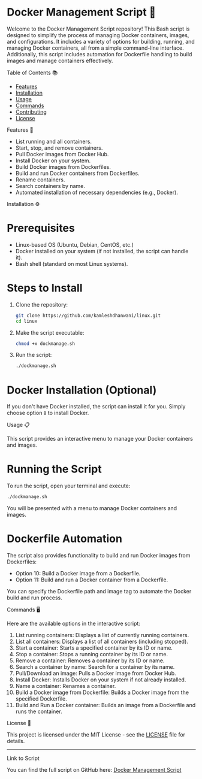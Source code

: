 # Docker Management Script 🚀

Welcome to the Docker Management Script repository! This Bash script is designed to simplify the process of managing Docker containers, images, and configurations. It includes a variety of options for building, running, and managing Docker containers, all from a simple command-line interface. Additionally, this script includes automation for Dockerfile handling to build images and manage containers effectively.

 Table of Contents 📚

- [Features](#features)
- [Installation](#installation)
- [Usage](#usage)
- [Commands](#commands)
- [Contributing](#contributing)
- [License](#license)

 Features 🌟

- List running and all containers.
- Start, stop, and remove containers.
- Pull Docker images from Docker Hub.
- Install Docker on your system.
- Build Docker images from Dockerfiles.
- Build and run Docker containers from Dockerfiles.
- Rename containers.
- Search containers by name.
- Automated installation of necessary dependencies (e.g., Docker).
  
 Installation ⚙️

# Prerequisites

- Linux-based OS (Ubuntu, Debian, CentOS, etc.)
- Docker installed on your system (if not installed, the script can handle it).
- Bash shell (standard on most Linux systems).

# Steps to Install

1. Clone the repository:
   ```bash
   git clone https://github.com/kamleshdhanwani/linux.git
   cd linux
   ```

2. Make the script executable:
   ```bash
   chmod +x dockmanage.sh
   ```

3. Run the script:
   ```bash
   ./dockmanage.sh
   ```

# Docker Installation (Optional)

If you don't have Docker installed, the script can install it for you. Simply choose option `8` to install Docker.

 Usage 📋

This script provides an interactive menu to manage your Docker containers and images.

# Running the Script

To run the script, open your terminal and execute:

```bash
./dockmanage.sh
```

You will be presented with a menu to manage Docker containers and images.

# Dockerfile Automation

The script also provides functionality to build and run Docker images from Dockerfiles:
- Option 10: Build a Docker image from a Dockerfile.
- Option 11: Build and run a Docker container from a Dockerfile.

You can specify the Dockerfile path and image tag to automate the Docker build and run process.

 Commands 🖥️

Here are the available options in the interactive script:

1. List running containers: Displays a list of currently running containers.
2. List all containers: Displays a list of all containers (including stopped).
3. Start a container: Starts a specified container by its ID or name.
4. Stop a container: Stops a running container by its ID or name.
5. Remove a container: Removes a container by its ID or name.
6. Search a container by name: Search for a container by its name.
7. Pull/Download an image: Pulls a Docker image from Docker Hub.
8. Install Docker: Installs Docker on your system if not already installed.
9. Name a container: Renames a container.
10. Build a Docker image from Dockerfile: Builds a Docker image from the specified Dockerfile.
11. Build and Run a Docker container: Builds an image from a Dockerfile and runs the container.

 License 📝

This project is licensed under the MIT License - see the [LICENSE](LICENSE) file for details.

---

 Link to Script

You can find the full script on GitHub here: [Docker Management Script](https://github.com/kamleshdhanwani/linux/blob/main/dockmanage.sh) 
